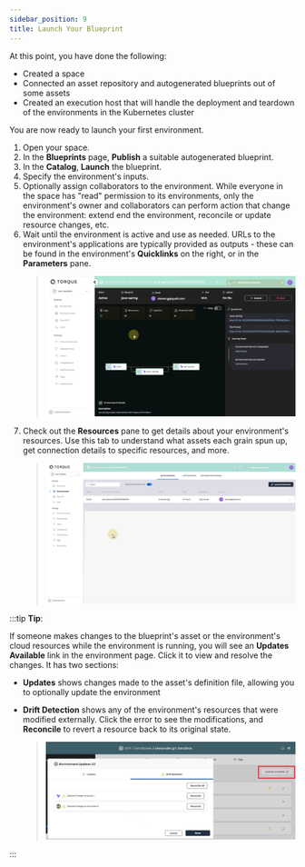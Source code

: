 ```yaml
---
sidebar_position: 9
title: Launch Your Blueprint
---
```


At this point, you have done the following:
* Created a space
* Connected an asset repository and autogenerated blueprints out of some assets
* Created an execution host that will handle the deployment and teardown of the environments in the Kubernetes cluster

You are now ready to launch your first environment.

1. Open your space.
2. In the __Blueprints__ page, __Publish__ a suitable autogenerated blueprint.
3. In the __Catalog__, __Launch__ the blueprint.
4. Specify the environment's inputs.
5. Optionally assign collaborators to the environment. While everyone in the space has "read" permission to its environments, only the environment's owner and collaborators can perform action that change the environment: extend end the environment, reconcile or update resource changes, etc.
4. Wait until the environment is active and use as needed. URLs to the environment's applications are typically provided as outputs - these can be found in the environment's __Quicklinks__ on the right, or in the __Parameters__ pane.
   > ![Locale Dropdown](/img/outputs.gif)
5. Check out the __Resources__ pane to get details about your environment's resources. Use this tab to understand what assets each grain spun up, get connection details to specific resources, and more.
   > ![Locale Dropdown](/img/resource-details.gif)



:::tip __Tip__:

If someone makes changes to the blueprint's asset or the environment's cloud resources while the environment is running, you will see an __Updates Available__ link in the environment page. Click it to view and resolve the changes. It has two sections: 
* __Updates__ shows changes made to the asset's definition file, allowing you to optionally update the environment
* __Drift Detection__ shows any of the environment's resources that were modified externally. Click the error to see the modifications, and __Reconcile__ to revert a resource back to its original state.

   > ![Locale Dropdown](/img/updates-available.png)

:::